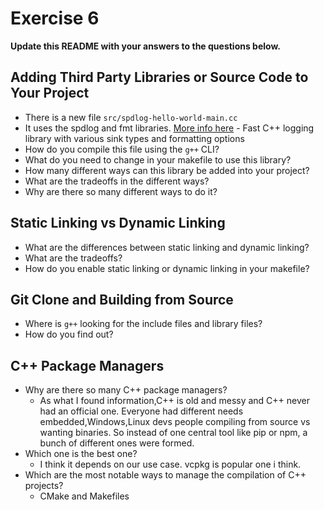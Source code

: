 # Exercise 6

**Update this README with your answers to the questions below.**

## Adding Third Party Libraries or Source Code to Your Project

- There is a new file `src/spdlog-hello-world-main.cc`
- It uses the spdlog and fmt libraries. 
  [More info here](https://github.com/gabime/spdlog) - Fast C++ logging 
  library with various sink types and formatting options
- How do you compile this file using the `g++` CLI?
- What do you need to change in your makefile to use this library?
- How many different ways can this library be added into your project?
- What are the tradeoffs in the different ways?
- Why are there so many different ways to do it?
  
## Static Linking vs Dynamic Linking

- What are the differences between static linking and dynamic linking?
- What are the tradeoffs?
- How do you enable static linking or dynamic linking in your makefile?

## Git Clone and Building from Source

- Where is `g++` looking for the include files and library files?
- How do you find out?

## C++ Package Managers

- Why are there so many C++ package managers?
  - As what I found information,C++ is old and messy and C++ never had an official one. Everyone had different needs embedded,Windows,Linux devs people compiling from source vs wanting binaries. So instead of one central tool like pip or npm, a bunch of different ones were formed.
- Which one is the best one?
  - I think it depends on our use case. vcpkg is popular one i think.
- Which are the most notable ways to manage the compilation of C++ projects?
  - CMake and Makefiles 